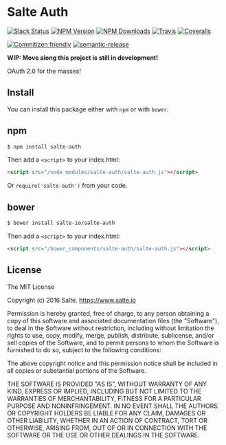 # Salte Auth
[![Slack Status][slack-image]][slack-url]
[![NPM Version][npm-version-image]][npm-url]
[![NPM Downloads][npm-downloads-image]][npm-url]
[![Travis][travis-ci-image]][travis-ci-url]
[![Coveralls][coveralls-image]][coveralls-url]

[![Commitizen friendly][commitizen-image]][commitizen-url]
[![semantic-release][semantic-release-image]][semantic-release-url]

<!-- TODO: Remove this when we release! -->
**WIP: Move along this project is still in development!**

OAuth 2.0 for the masses!

## Install

You can install this package either with `npm` or with `bower`.

## npm

```sh
$ npm install salte-auth
```
Then add a `<script>` to your index.html:
```html
<script src="/node_modules/salte-auth/salte-auth.js"></script>
```
Or `require('salte-auth')` from your code.

## bower

```sh
$ bower install salte-io/salte-auth
```
Then add a `<script>` to your index.html:
```html
<script src="/bower_components/salte-auth/salte-auth.js"></script>
```

## License

The MIT License

Copyright (c) 2016 Salte. https://www.salte.io

Permission is hereby granted, free of charge, to any person obtaining a copy
of this software and associated documentation files (the "Software"), to deal
in the Software without restriction, including without limitation the rights
to use, copy, modify, merge, publish, distribute, sublicense, and/or sell
copies of the Software, and to permit persons to whom the Software is
furnished to do so, subject to the following conditions:

The above copyright notice and this permission notice shall be included in
all copies or substantial portions of the Software.

THE SOFTWARE IS PROVIDED "AS IS", WITHOUT WARRANTY OF ANY KIND, EXPRESS OR
IMPLIED, INCLUDING BUT NOT LIMITED TO THE WARRANTIES OF MERCHANTABILITY,
FITNESS FOR A PARTICULAR PURPOSE AND NONINFRINGEMENT. IN NO EVENT SHALL THE
AUTHORS OR COPYRIGHT HOLDERS BE LIABLE FOR ANY CLAIM, DAMAGES OR OTHER
LIABILITY, WHETHER IN AN ACTION OF CONTRACT, TORT OR OTHERWISE, ARISING FROM,
OUT OF OR IN CONNECTION WITH THE SOFTWARE OR THE USE OR OTHER DEALINGS IN
THE SOFTWARE.


[slack-image]: https://salte-slack.herokuapp.com/badge.svg
[slack-url]: https://salte-slack.herokuapp.com/

[npm-version-image]: http://img.shields.io/npm/v/salte-auth.svg?style=flat
[npm-downloads-image]: http://img.shields.io/npm/dm/salte-auth.svg?style=flat
[npm-url]: https://npmjs.org/package/salte-auth

[travis-ci-image]: https://img.shields.io/travis/salte-io/salte-auth/master.svg?style=flat
[travis-ci-url]: https://travis-ci.org/salte-io/salte-auth

[coveralls-image]: https://img.shields.io/coveralls/salte-io/salte-auth/master.svg
[coveralls-url]: https://coveralls.io/github/salte-io/salte-auth

[commitizen-image]: https://img.shields.io/badge/commitizen-friendly-brightgreen.svg
[commitizen-url]: http://commitizen.github.io/cz-cli/

[semantic-release-url]: https://github.com/semantic-release/semantic-release
[semantic-release-image]: https://img.shields.io/badge/%20%20%F0%9F%93%A6%F0%9F%9A%80-semantic--release-e10079.svg
